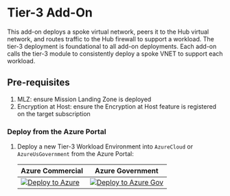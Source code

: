 # Tier-3 Add-On

This add-on deploys a spoke virtual network, peers it to the Hub virtual network, and routes traffic to the Hub firewall to support a workload. The tier-3 deployment is foundational to all add-on deployments. Each add-on calls the tier-3 module to consistently deploy a spoke VNET to support each workload.

## Pre-requisites

1. MLZ: ensure Mission Landing Zone is deployed
1. Encryption at Host: ensure the Encryption at Host feature is registered on the target subscription

### Deploy from the Azure Portal
<!-- markdownlint-disable MD013 -->
1. Deploy a new Tier-3 Workload Environment into `AzureCloud` or `AzureUsGovernment` from the Azure Portal:

    | Azure Commercial | Azure Government |
    | ---------------- | ---------------- |
    |[![Deploy to Azure](https://aka.ms/deploytoazurebutton)](https://portal.azure.com/#blade/Microsoft_Azure_CreateUIDef/CustomDeploymentBlade/uri/https%3A%2F%2Fraw.githubusercontent.com%2FAzure%2Fmissionlz%2Fmain%2Fsrc%2Fbicep%2Fadd-ons%2Ftier3%2Fsolution.json/uiFormDefinitionUri/https%3A%2F%2Fraw.githubusercontent.com%2FAzure%2Fmissionlz%2Fmain%2Fsrc%2Fbicep%2Fadd-ons%2Ftier3%2FuiDefinition.json) | [![Deploy to Azure Gov](https://aka.ms/deploytoazuregovbutton)](https://portal.azure.us/#blade/Microsoft_Azure_CreateUIDef/CustomDeploymentBlade/uri/https%3A%2F%2Fraw.githubusercontent.com%2FAzure%2Fmissionlz%2Fmain%2Fsrc%2Fbicep%2Fadd-ons%2Ftier3%2Fsolution.json/uiFormDefinitionUri/https%3A%2F%2Fraw.githubusercontent.com%2FAzure%2Fmissionlz%2Fmain%2Fsrc%2Fbicep%2Fadd-ons%2Ftier3%2FuiDefinition.json) |
<!-- markdownlint-enable MD013 -->
